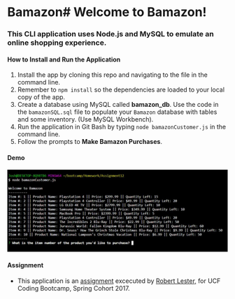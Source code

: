 # Bamazon# Welcome to Bamazon!

### This CLI application uses Node.js and MySQL to emulate an online shopping experience.

#### How to Install and Run the Application

1. Install the app by cloning this repo and navigating to the file in the command line.
2. Remember to `npm install` so the dependencies are loaded to your local copy of the app.
3. Create a database using MySQL called __bamazon_db__.  Use the code in the `bamazonSQL.sql` file to populate your `Bamazon` database with tables and some inventory. (Use MySQL Workbench).
3. Run the application in Git Bash by typing `node bamazonCustomer.js` in the command line.
4. Follow the prompts to __Make Bamazon Purchases__.

#### Demo

![alt text](https://raw.githubusercontent.com/joshmoore2003/Bamazon/master/screenshots/Bamazon%20Screenshot%201.JPG)

#### Assignment

* This application is an [assignment](https://github.com/UCF-Coding-Boot-Camp/01-2017-VW-Class-Content/blob/master/Homework/Week-12/homework_instructions.md "Homework #12") excecuted by [Robert Lester,](https://github.com/Roblester09 "Robert Lester GitHub") for UCF Coding Bootcamp, Spring Cohort 2017.